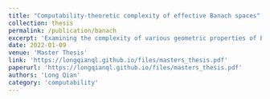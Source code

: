 ```yaml
---
title: "Computability-theoretic complexity of effective Banach spaces"
collection: thesis
permalink: /publication/banach
excerpt: 'Examining the complexity of various geometric properties of Banach spaces through the lense of computability theory, Master Thesis supervised by Prof. Rod Downey and Prof. Noam Greenberg'
date: 2022-01-09
venue: 'Master Thesis'
link: 'https://longqianql.github.io/files/masters_thesis.pdf'
paperurl: 'https://longqianql.github.io/files/masters_thesis.pdf'
authors: 'Long Qian'
category: 'computability'
---
```

